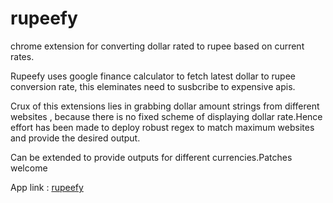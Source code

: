 rupeefy
=======

chrome extension for converting dollar rated to rupee based on current rates.


Rupeefy uses google finance calculator to fetch latest dollar to rupee conversion rate, this eleminates need to susbcribe to expensive apis.

Crux of this extensions lies in grabbing dollar amount strings from different websites , because there is no fixed scheme of displaying dollar rate.Hence effort has been made to deploy robust regex to match maximum websites and provide the desired output.

Can be extended to provide outputs for different currencies.Patches welcome

App link : [rupeefy](https://chrome.google.com/webstore/detail/rupeefy/mapmallkidpoahefphfhgipgejjgjico)
